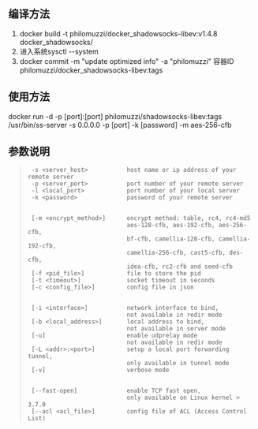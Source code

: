 编译方法
---
>
1. docker build -t philomuzzi/docker_shadowsocks-libev:v1.4.8 docker_shadowsocks/
2. 进入系统sysctl --system
3. docker commit -m "update optimized info" -a "philomuzzi" 容器ID philomuzzi/docker_shadowsocks-libev:tags

使用方法
---
>
docker run -d -p [port]:[port] philomuzzi/shadowsocks-libev:tags /usr/bin/ss-server -s 0.0.0.0 -p [port] -k [password] -m aes-256-cfb

参数说明
---
>      -s <server_host>           host name or ip address of your remote server
>      -p <server_port>           port number of your remote server
>      -l <local_port>            port number of your local server
>      -k <password>              password of your remote server
>
>
>      [-m <encrypt_method>]      encrypt method: table, rc4, rc4-md5
>                                 aes-128-cfb, aes-192-cfb, aes-256-cfb,
>                                 bf-cfb, camellia-128-cfb, camellia-192-cfb,
>                                 camellia-256-cfb, cast5-cfb, des-cfb,
>                                 idea-cfb, rc2-cfb and seed-cfb
>      [-f <pid_file>]            file to store the pid
>      [-t <timeout>]             socket timeout in seconds
>      [-c <config_file>]         config file in json
>
>
>      [-i <interface>]           network interface to bind,
>                                 not available in redir mode
>      [-b <local_address>]       local address to bind,
>                                 not available in server mode
>      [-u]                       enable udprelay mode
>                                 not available in redir mode
>      [-L <addr>:<port>]         setup a local port forwarding tunnel,
>                                 only available in tunnel mode
>      [-v]                       verbose mode
>
>
>      [--fast-open]              enable TCP fast open,
>                                 only available on Linux kernel > 3.7.0
>      [--acl <acl_file>]         config file of ACL (Access Control List)